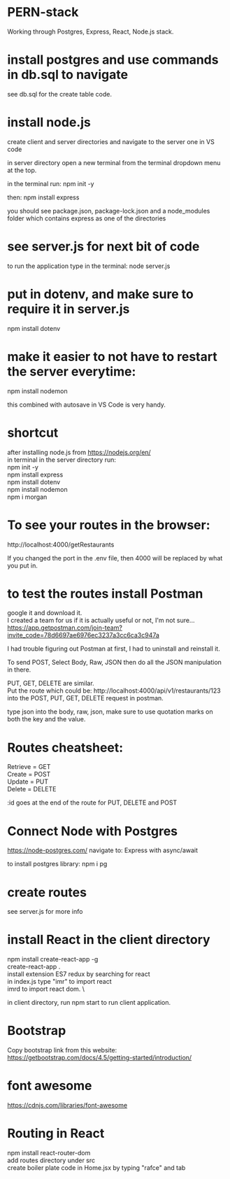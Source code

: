# PERN-stack
Working through Postgres, Express, React, Node.js stack.  

# install postgres and use commands in db.sql to navigate
see db.sql for the create table code.

# install node.js
create client and server directories and navigate to the server one in VS code

in server directory open a new terminal from the terminal dropdown menu at the top.

in the terminal run:
npm init -y

then:
npm install express

you should see package.json, package-lock.json and a node_modules folder which contains express as one of the directories

# see server.js for next bit of code
to run the application type in the terminal:
node server.js

# put in dotenv, and make sure to require it in server.js
npm install dotenv

# make it easier to not have to restart the server everytime:
npm install nodemon

this combined with autosave in VS Code is very handy.  

# shortcut
after installing node.js from https://nodejs.org/en/  \
in terminal in the server directory run:  \
npm init -y  \
npm install express  \
npm install dotenv  \
npm install nodemon  \
npm i morgan  

# To see your routes in the browser:
http://localhost:4000/getRestaurants

If you changed the port in the .env file, then 4000 will be replaced by what you put in.  

# to test the routes install Postman
google it and download it.  
I created a team for us if it is actually useful or not, I'm not sure...
https://app.getpostman.com/join-team?invite_code=78d6697ae6976ec3237a3cc6ca3c947a

I had trouble figuring out Postman at first, I had to uninstall and reinstall it.  

To send POST,
Select Body, Raw, JSON then do all the JSON manipulation in there.  

PUT, GET, DELETE are similar.  
Put the route which could be: 
http://localhost:4000/api/v1/restaurants/123
into the POST, PUT, GET, DELETE request in postman.  

type json into the body, raw, json, make sure to use quotation marks on both the key and the value.  

# Routes cheatsheet:
Retrieve = GET \
Create = POST \
Update = PUT \
Delete = DELETE 

:id goes at the end of the route for PUT, DELETE and POST

# Connect Node with Postgres
https://node-postgres.com/
navigate to:
Express with async/await

to install postgres library:
npm i pg

# create routes
see server.js for more info

# install React in the client directory
npm install create-react-app -g \
create-react-app .  \
install extension ES7 redux by searching for react  \
in index.js type "imr" to import react  \
imrd to import react dom.  \

in client directory, run npm start to run client application.  

# Bootstrap
Copy bootstrap link from this website: \
https://getbootstrap.com/docs/4.5/getting-started/introduction/

# font awesome
https://cdnjs.com/libraries/font-awesome

# Routing in React
npm install react-router-dom \
add routes directory under src \
create boiler plate code in Home.jsx by typing "rafce" and tab
